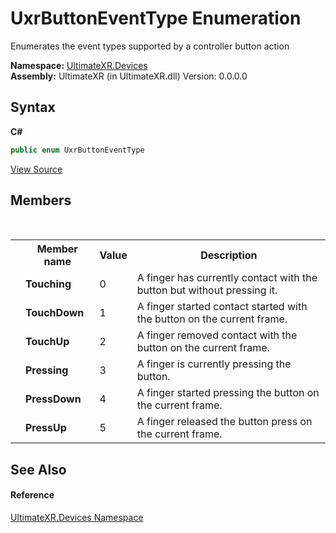 # UxrButtonEventType Enumeration
 

Enumerates the event types supported by a controller button action

**Namespace:**&nbsp;<a href="N_UltimateXR_Devices">UltimateXR.Devices</a><br />**Assembly:**&nbsp;UltimateXR (in UltimateXR.dll) Version: 0.0.0.0

## Syntax

**C#**<br />
``` C#
public enum UxrButtonEventType
```

<a href="UltimateXR/Scripts/Devices/UxrButtonEventType.cs" rel="noopener noreferrer" title="View the source code">View Source</a><br />

## Members
&nbsp;<table><tr><th></th><th>Member name</th><th>Value</th><th>Description</th></tr><tr><td /><td target="F:UltimateXR.Devices.UxrButtonEventType.Touching">**Touching**</td><td>0</td><td>A finger has currently contact with the button but without pressing it.</td></tr><tr><td /><td target="F:UltimateXR.Devices.UxrButtonEventType.TouchDown">**TouchDown**</td><td>1</td><td>A finger started contact started with the button on the current frame.</td></tr><tr><td /><td target="F:UltimateXR.Devices.UxrButtonEventType.TouchUp">**TouchUp**</td><td>2</td><td>A finger removed contact with the button on the current frame.</td></tr><tr><td /><td target="F:UltimateXR.Devices.UxrButtonEventType.Pressing">**Pressing**</td><td>3</td><td>A finger is currently pressing the button.</td></tr><tr><td /><td target="F:UltimateXR.Devices.UxrButtonEventType.PressDown">**PressDown**</td><td>4</td><td>A finger started pressing the button on the current frame.</td></tr><tr><td /><td target="F:UltimateXR.Devices.UxrButtonEventType.PressUp">**PressUp**</td><td>5</td><td>A finger released the button press on the current frame.</td></tr></table>

## See Also


#### Reference
<a href="N_UltimateXR_Devices">UltimateXR.Devices Namespace</a><br />
